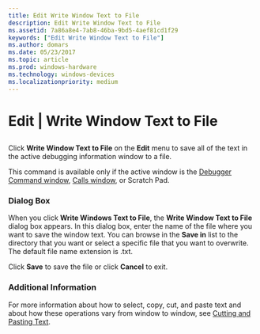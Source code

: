 ```yaml
---
title: Edit Write Window Text to File
description: Edit Write Window Text to File
ms.assetid: 7a86a8e4-7ab8-46ba-9bd5-4aef81cd1f29
keywords: ["Edit Write Window Text to File"]
ms.author: domars
ms.date: 05/23/2017
ms.topic: article
ms.prod: windows-hardware
ms.technology: windows-devices
ms.localizationpriority: medium
---
```


# Edit | Write Window Text to File


## <span id="ddk_edit_write_window_text_to_file_dbg"></span><span id="DDK_EDIT_WRITE_WINDOW_TEXT_TO_FILE_DBG"></span>


Click **Write Window Text to File** on the **Edit** menu to save all of the text in the active debugging information window to a file.

This command is available only if the active window is the [Debugger Command window](debugger-command-window.md), [Calls window](calls-window.md), or Scratch Pad.

### <span id="dialog_box"></span><span id="DIALOG_BOX"></span>Dialog Box

When you click **Write Windows Text to File**, the **Write Window Text to File** dialog box appears. In this dialog box, enter the name of the file where you want to save the window text. You can browse in the **Save in** list to the directory that you want or select a specific file that you want to overwrite. The default file name extension is .txt.

Click **Save** to save the file or click **Cancel** to exit.

### <span id="additional_information"></span><span id="ADDITIONAL_INFORMATION"></span>Additional Information

For more information about how to select, copy, cut, and paste text and about how these operations vary from window to window, see [Cutting and Pasting Text](cutting-and-pasting-text.md).

 

 





